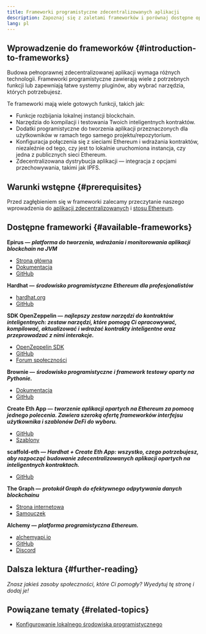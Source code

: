 ```yaml
---
title: Frameworki programistyczne zdecentralizowanych aplikacji
description: Zapoznaj się z zaletami frameworków i porównaj dostępne opcje.
lang: pl
---
```


## Wprowadzenie do frameworków {#introduction-to-frameworks}

Budowa pełnoprawnej zdecentralizowanej aplikacji wymaga różnych technologii. Frameworki programistyczne zawierają wiele z potrzebnych funkcji lub zapewniają łatwe systemy pluginów, aby wybrać narzędzia, których potrzebujesz.

Te frameworki mają wiele gotowych funkcji, takich jak:

- Funkcje rozbijania lokalnej instancji blockchain.
- Narzędzia do kompilacji i testowania Twoich inteligentnych kontraktów.
- Dodatki programistyczne do tworzenia aplikacji przeznaczonych dla użytkowników w ramach tego samego projektu/repozytorium.
- Konfiguracja połączenia się z sieciami Ethereum i wdrażania kontraktów, niezależnie od tego, czy jest to lokalnie uruchomiona instancja, czy jedna z publicznych sieci Ethereum.
- Zdecentralizowana dystrybucja aplikacji — integracja z opcjami przechowywania, takimi jak IPFS.

## Warunki wstępne {#prerequisites}

Przed zagłębieniem się w frameworki zalecamy przeczytanie naszego wprowadzenia do [aplikacji zdecentralizowanych](/developers/docs/dapps/) i [stosu Ethereum](/developers/docs/ethereum-stack/).

## Dostępne frameworki {#available-frameworks}

**Epirus —** **_platforma do tworzenia, wdrażania i monitorowania aplikacji blockchain na JVM_**

- [Strona główna](https://www.web3labs.com/epirus)
- [Dokumentacja](https://docs.epirus.io)
- [GitHub](https://github.com/epirus-io/epirus-cli)

**Hardhat —** **_środowisko programistyczne Ethereum dla profesjonalistów_**

- [hardhat.org](https://hardhat.org)
- [GitHub](https://github.com/nomiclabs/hardhat)

**SDK OpenZeppelin —** **_najlepszy zestaw narzędzi do kontraktów inteligentnych: zestaw narzędzi, które pomogą Ci opracowywać, kompilować, aktualizować i wdrażać kontrakty inteligentne oraz przeprowadzać z nimi interakcje._**

- [OpenZeppelin SDK](https://openzeppelin.com/sdk/)
- [GitHub](https://github.com/OpenZeppelin/openzeppelin-sdk)
- [Forum społeczności](https://forum.openzeppelin.com/c/support/17)

**Brownie —** **_środowisko programistyczne i framework testowy oparty na Pythonie._**

- [Dokumentacja](https://eth-brownie.readthedocs.io/en/latest/)
- [GitHub](https://github.com/eth-brownie/brownie)

**Create Eth App —** **_tworzenie aplikacji opartych na Ethereum za pomocą jednego polecenia. Zawiera szeroką ofertę frameworków interfejsu użytkownika i szablonów DeFi do wyboru._**

- [GitHub](https://github.com/paulrberg/create-eth-app)
- [Szablony](https://github.com/PaulRBerg/create-eth-app/tree/develop/templates)

**scaffold-eth —** **_Hardhat + Create Eth App: wszystko, czego potrzebujesz, aby rozpocząć budowanie zdecentralizowanych aplikacji opartych na inteligentnych kontraktach._**

- [GitHub](https://github.com/scaffold-eth/scaffold-eth-2)

**The Graph —** **_protokół Graph do efektywnego odpytywania danych blockchainu_**

- [Strona internetowa](https://thegraph.com/)
- [Samouczek](/developers/tutorials/the-graph-fixing-web3-data-querying/)

**Alchemy —** **_platforma programistyczna Ethereum._**

- [alchemyapi.io](https://alchemyapi.io/)
- [GitHub](https://github.com/alchemyplatform)
- [Discord](https://discord.gg/kwqVnrA)

## Dalsza lektura {#further-reading}

_Znasz jakieś zasoby społeczności, które Ci pomogły? Wyedytuj tę stronę i dodaj je!_

## Powiązane tematy {#related-topics}

- [Konfigurowanie lokalnego środowiska programistycznego](/developers/local-environment/)
